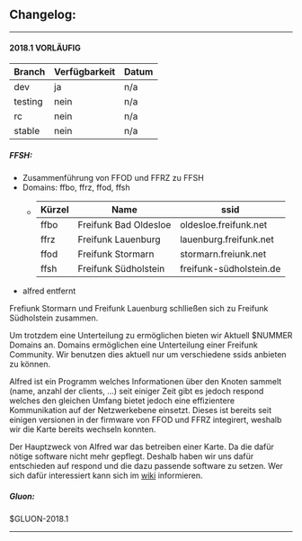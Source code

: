 ## Changelog:

---

#### 2018.1 VORLÄUFIG

| Branch  | Verfügbarkeit | Datum |
|---------|---------------|-------|
| dev     | ja            | n/a   |
| testing | nein          | n/a   |
| rc      | nein          | n/a   |
| stable  | nein          | n/a   |

##### FFSH:

+ Zusammenführung von FFOD und FFRZ zu FFSH
+ Domains: ffbo, ffrz, ffod, ffsh
  + | Kürzel | Name                  | ssid                    |
    |--------|-----------------------|-------------------------|
    | ffbo   | Freifunk Bad Oldesloe | oldesloe.freifunk.net   |
    | ffrz   | Freifunk Lauenburg    | lauenburg.freifunk.net  |
    | ffod   | Freifunk Stormarn     | stormarn.freiunk.net    |
    | ffsh   | Freifunk Südholstein  | freifunk-südholstein.de |
+ alfred entfernt

Frefiunk Stormarn und Freifunk Lauenburg schlließen sich zu Freifunk Südholstein zusammen.

Um trotzdem eine Unterteilung zu ermöglichen bieten wir Aktuell $NUMMER Domains an. Domains ermöglichen eine Unterteilung einer Freifunk Community. Wir benutzen dies aktuell nur um verschiedene ssids anbieten zu können.

Alfred ist ein Programm welches Informationen über den Knoten sammelt (name, anzahl der clients, ...) seit einiger Zeit gibt es jedoch respond welches den gleichen Umfang bietet jedoch eine effizientere Kommunikation auf der Netzwerkebene einsetzt. Dieses ist bereits seit einigen versionen in der firmware von FFOD und FFRZ integirert, weshalb wir die Karte bereits wechseln konnten.

Der Hauptzweck von Alfred war das betreiben einer Karte. Da die dafür nötige software nicht mehr gepflegt. Deshalb haben wir uns dafür entschieden auf respond und die dazu passende software zu setzen. Wer sich dafür interessiert kann sich im [wiki](https://wiki.freifunk.net/Freifunk_Stormarn:Gateway2#Karte) informieren.

##### Gluon:
$GLUON-2018.1

---